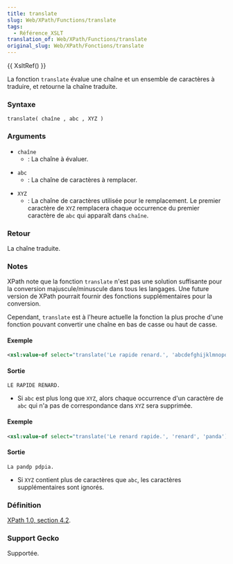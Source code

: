 ```yaml
---
title: translate
slug: Web/XPath/Functions/translate
tags:
  - Référence_XSLT
translation_of: Web/XPath/Functions/translate
original_slug: Web/XPath/Fonctions/translate
---
```


{{ XsltRef() }}

La fonction `translate` évalue une chaîne et un ensemble de caractères à traduire, et retourne la chaîne traduite.

### Syntaxe

```
translate( chaîne , abc , XYZ )
```

### Arguments

- `chaîne`
  - : La chaîne à évaluer.

<!---->

- `abc`
  - : La chaîne de caractères à remplacer.

<!---->

- `XYZ`
  - : La chaîne de caractères utilisée pour le remplacement. Le premier caractère de `XYZ` remplacera chaque occurrence du premier caractère de `abc` qui apparaît dans `chaîne`.

### Retour

La chaîne traduite.

### Notes

XPath note que la fonction `translate` n'est pas une solution suffisante pour la conversion majuscule/minuscule dans tous les langages. Une future version de XPath pourrait fournir des fonctions supplémentaires pour la conversion.

Cependant, `translate` est à l'heure actuelle la fonction la plus proche d'une fonction pouvant convertir une chaîne en bas de casse ou haut de casse.

#### Exemple

```xml
<xsl:value-of select="translate('Le rapide renard.', 'abcdefghijklmnopqrstuvwxyz', 'ABCDEFGHIJKLMNOPQRSTUVWXYZ'") />
```

#### Sortie

```
LE RAPIDE RENARD.
```

- Si `abc` est plus long que `XYZ`, alors chaque occurrence d'un caractère de `abc` qui n'a pas de correspondance dans `XYZ` sera supprimée.

#### Exemple

```xml
<xsl:value-of select="translate('Le renard rapide.', 'renard', 'panda')" />
```

#### Sortie

```
La pandp pdpia.
```

- Si `XYZ` contient plus de caractères que `abc`, les caractères supplémentaires sont ignorés.

### Définition

[XPath 1.0, section 4.2](http://www.w3.org/TR/xpath#function-translate).

### Support Gecko

Supportée.
